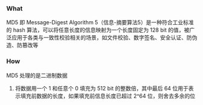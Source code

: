 ### What
MD5 即 Message-Digest Algorithm 5（信息-摘要算法5）是一种符合工业标准的 hash 算法，可以将任意长度的信息映射为一个长度固定为 128 bit 的值，被广泛应用于各类与一致性校验相关的场景，如文件校验、数字签名、安全认证、防伪造、防篡改等

### How
MD5 处理的是二进制数据
1. 将数据用一个 1 和任意个 0 填充为 512 bit 的整数倍，其中最后 64 位用于表示填充前数据的长度，如果填充前信息长度已超过 2^64 位，则舍去多余的位

